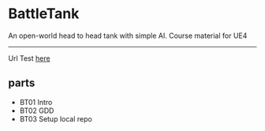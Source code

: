 # BattleTank
An open-world head to head tank with simple AI. Course material for UE4
***
Url Test [here](https://www.linkedin.com/in/taturguillaume/)
## parts
* BT01 Intro
* BT02 GDD
* BT03 Setup local repo 
